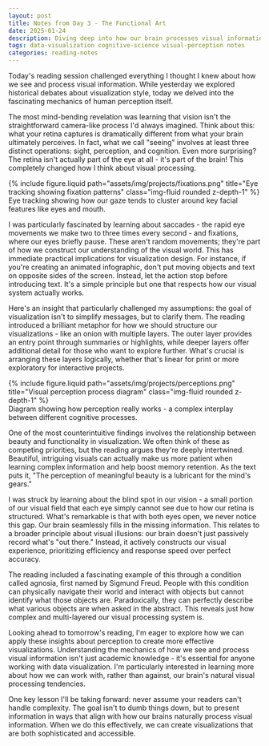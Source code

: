 ```yaml
---
layout: post
title: Notes from Day 3 - The Functional Art
date: 2025-01-24
description: Diving deep into how our brain processes visual information and what it means for creating effective visualizations
tags: data-visualization cognitive-science visual-perception notes
categories: reading-notes
---
```


Today's reading session challenged everything I thought I knew about how we see and process visual information. While yesterday we explored historical debates about visualization style, today we delved into the fascinating mechanics of human perception itself.

The most mind-bending revelation was learning that vision isn't the straightforward camera-like process I'd always imagined. Think about this: what your retina captures is dramatically different from what your brain ultimately perceives. In fact, what we call "seeing" involves at least three distinct operations: sight, perception, and cognition. Even more surprising? The retina isn't actually part of the eye at all - it's part of the brain! This completely changed how I think about visual processing.

<div class="row mt-3">
    <div class="col-sm mt-3 mt-md-0">
        {% include figure.liquid path="assets/img/projects/fixations.png" title="Eye tracking showing fixation patterns" class="img-fluid rounded z-depth-1" %}
    </div>
</div>
<div class="caption">
    Eye tracking showing how our gaze tends to cluster around key facial features like eyes and mouth.
</div>

I was particularly fascinated by learning about saccades - the rapid eye movements we make two to three times every second - and fixations, where our eyes briefly pause. These aren't random movements; they're part of how we construct our understanding of the visual world. This has immediate practical implications for visualization design. For instance, if you're creating an animated infographic, don't put moving objects and text on opposite sides of the screen. Instead, let the action stop before introducing text. It's a simple principle but one that respects how our visual system actually works.

Here's an insight that particularly challenged my assumptions: the goal of visualization isn't to simplify messages, but to clarify them. The reading introduced a brilliant metaphor for how we should structure our visualizations - like an onion with multiple layers. The outer layer provides an entry point through summaries or highlights, while deeper layers offer additional detail for those who want to explore further. What's crucial is arranging these layers logically, whether that's linear for print or more exploratory for interactive projects.

<div class="row mt-3">
    <div class="col-sm mt-3 mt-md-0">
        {% include figure.liquid path="assets/img/projects/perceptions.png" title="Visual perception process diagram" class="img-fluid rounded z-depth-1" %}
    </div>
</div>
<div class="caption">
    Diagram showing how perception really works - a complex interplay between different cognitive processes.
</div>

One of the most counterintuitive findings involves the relationship between beauty and functionality in visualization. We often think of these as competing priorities, but the reading argues they're deeply intertwined. Beautiful, intriguing visuals can actually make us more patient when learning complex information and help boost memory retention. As the text puts it, "The perception of meaningful beauty is a lubricant for the mind's gears."

I was struck by learning about the blind spot in our vision - a small portion of our visual field that each eye simply cannot see due to how our retina is structured. What's remarkable is that with both eyes open, we never notice this gap. Our brain seamlessly fills in the missing information. This relates to a broader principle about visual illusions: our brain doesn't just passively record what's "out there." Instead, it actively constructs our visual experience, prioritizing efficiency and response speed over perfect accuracy.

The reading included a fascinating example of this through a condition called agnosia, first named by Sigmund Freud. People with this condition can physically navigate their world and interact with objects but cannot identify what those objects are. Paradoxically, they can perfectly describe what various objects are when asked in the abstract. This reveals just how complex and multi-layered our visual processing system is.

Looking ahead to tomorrow's reading, I'm eager to explore how we can apply these insights about perception to create more effective visualizations. Understanding the mechanics of how we see and process visual information isn't just academic knowledge - it's essential for anyone working with data visualization. I'm particularly interested in learning more about how we can work with, rather than against, our brain's natural visual processing tendencies.

One key lesson I'll be taking forward: never assume your readers can't handle complexity. The goal isn't to dumb things down, but to present information in ways that align with how our brains naturally process visual information. When we do this effectively, we can create visualizations that are both sophisticated and accessible.
